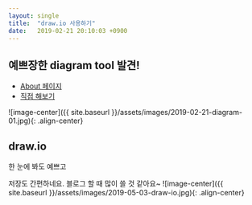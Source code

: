 ```yaml
---
layout: single
title:  "draw.io 사용하기"
date:   2019-02-21 20:10:03 +0900
--- 
```



## 예쁘장한 diagram tool 발견!

* <a href="https://about.draw.io/" target="_blank">About 페이지</a>
* <a href="https://www.draw.io/" target="_blank">직접 해보기</a>

![image-center]({{ site.baseurl }}/assets/images/2019-02-21-diagram-01.jpg){: .align-center}

## draw.io
한 눈에 봐도 예쁘고

저장도 간편하네요. 블로그 할 때 많이 쓸 것 같아요~
![image-center]({{ site.baseurl }}/assets/images/2019-05-03-draw-io.jpg){: .align-center}





